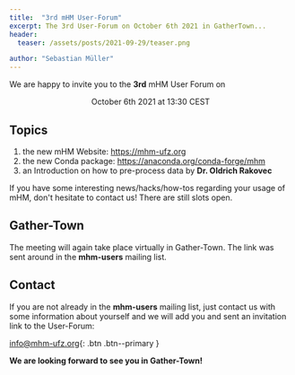 ```yaml
---
title:  "3rd mHM User-Forum"
excerpt: The 3rd User-Forum on October 6th 2021 in GatherTown...
header:
  teaser: /assets/posts/2021-09-29/teaser.png

author: "Sebastian Müller"
---
```


We are happy to invite you to the **3rd** mHM User Forum on 

<p align="center">October 6th 2021 at 13:30 CEST</p>

## Topics

1. the new mHM Website: <https://mhm-ufz.org>
2. the new Conda package: <https://anaconda.org/conda-forge/mhm>
3. an Introduction on how to pre-process data by **Dr. Oldrich Rakovec**

If you have some interesting news/hacks/how-tos regarding your usage of mHM, don't hesitate to contact us! There are still slots open.

## Gather-Town

The meeting will again take place virtually in Gather-Town.
The link was sent around in the **mhm-users** mailing list.

## Contact

If you are not already in the **mhm-users** mailing list, just contact us with some information about yourself and we will add you and sent an invitation link to the User-Forum:

[<i class="far fa-envelope"></i> info@mhm-ufz.org](mailto:info@mhm-ufz.org){: .btn .btn--primary }

**We are looking forward to see you in Gather-Town!**
